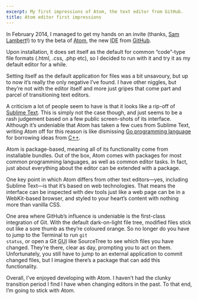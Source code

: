 ```yaml
---
excerpt: My first impressions of Atom, the text editor from GitHub.
title: Atom editor first impressions
---
```

In February 2014, I managed to get my hands on an invite (thanks, [Sam Lambert][1]!) to try the beta of [Atom][2], the new <abbr class="initialism" title="Integrated Development Environment">IDE</abbr> from [GitHub][3].

Upon installation, it does set itself as the default for common “code”-type file formats (.html, .css, .php etc), so I decided to run with it and try it as my default editor for a while.

Setting itself as the default application for files was a bit unsavoury, but up to now it’s really the only negative I’ve found.
I have other niggles, but they’re not with the editor itself and more just gripes that come part and parcel of transitioning text editors.

A criticism a lot of people seem to have is that it looks like a rip-off of [Sublime Text][4].
This is simply not the case though, and just seems to be a rash judgement based on a few public screen-shots of its interface.
Although it’s undeniable that Atom has taken a few cues from Sublime Text, writing Atom off for this reason is like dismissing [Go programming language][5] for borrowing ideas from [C++][6].

Atom is package-based, meaning all of its functionality come from installable bundles.
Out of the box, Atom comes with packages for most common programming languages, as well as common editor tasks.
In fact, just about everything about the editor can be extended with a package.

One key point in which Atom differs from other text editors—yes, including Sublime Text—is that it’s based on web technologies.
That means the interface can be inspected with dev tools just like a web page can be in a WebKit-based browser, and styled to your heart’s content with nothing more than vanilla CSS.

One area where GitHub’s influence is undeniable is the first-class integration of Git.
With the default dark-on-light file tree, modified files stick out like a sore thumb as they’re coloured orange.
So no longer do you have to jump to the Terminal to run <code>git status</code>, or open a Git <abbr class="initialism" title="Graphical User Interface">GUI</abbr> like SourceTree to see which files you have changed.
They’re there, clear as day, prompting you to act on them.
Unfortunately, you still have to jump to an external application to commit changed files, but I imagine there’s a package that can add this functionality.

Overall, I’ve enjoyed developing with Atom.
I haven’t had the clunky transition period I find I have when changing editors in the past.
To that end, I’m going to stick with Atom.

[1]: https://twitter.com/isamlambert
[2]: https://atom.io/
[3]: https://github.com/
[4]: http://www.sublimetext.com/
[5]: http://golang.org
[6]: http://www.cplusplus.com/
